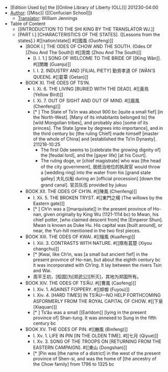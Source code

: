 - [Edition Used by] the [[Online Library of Liberty (OLL)]]
201230-04:00
- [Author]([[author]]): [[Misc]] ([[Confucian School]]) 
    - [Translator]([[translator]]): William Jennings
- Table of Content 
    - [[INTRODUCTION TO THE SHI KING BY THE TRANSLATOR WJ.]]
    - [PART I.] [CHARACTERISTICS OF THE STATES]. ([Lessons from the states].) #[[nation/state]] #[[國風 (Guofeng)]] 
        - [BOOK I.] THE ODES OF CHOW AND THE SOUTH. (Odes Of [Zhou And The South]) #[[周南 (Zhou And The South)]]
            - [I. I. 1.] SONG OF WELCOME TO THE BRIDE OF [[King Wăn]]. #[[關雎 (Guanju)]]
            - I. I. 2. INDUSTRY AND [FILIAL PIETY] 勤劳孝道 OF [WĂN’S QUEEN]. #[[葛覃 (Getan)]]
        - BOOK XI. THE ODES OF TS‘IN.
            - I. Xi. 6. THE LIVING [BURIED WITH THE DEAD]. #[[黃鳥 (Yellow Bird)]]
            - I. Xi. 7. OUT OF SIGHT AND OUT OF MIND. #[[晨風 (Chenfeng)]]
            - [* ] The State of Ts‘in was about 900 bc [quite a small fief] [in the North-West]. [Many of its inhabitants belonged to] the [wild Mongolian tribes], and probably also [some of its princes]. The State [grew by degrees into importance], and in the third century bc [the ruling Chief] made himself [master of the whole of China] and [established the Ts‘in Dynasty].
211218-10:25
                - The first Ode seems to [celebrate the growing dignity of] the [feudal lord], and the [gayer life] [at his Court].
                - The ruling doge, or [chief magistrate] who was [the head of the city government], 居统治地位的执政官 would throw a [wedding ring] into the water from his [grand state galley] 大礼仪船 during an [official procession] [down the grand canal]. 官员队伍 provided by jukuu
        - BOOK XII. THE ODES OF CH‘IN. #[[陳風 (Chenfeng)]]
            - I. Xii. 5. THE BROKEN TRYST. #[[東門之楊 (The willows by the Eastern gate)]]
            - [* ] Ch‘in was a [[marquisate]] in the present province of Ho-nan, given originally by King Wu (1121-1114 bc) to Mwan, his chief potter, [who claimed descent from] the [Emperor Shun]. Mwan is known as Duke Hu. His capital was [built around], or near, the Yun-hill mentioned in the two first pieces.
        - BOOK XIII. THE ODES OF KWAI. #[[檜風 (Kuaifeng)]]
            - I. Xiii. 3. CONTRASTS WITH NATURE. #[[隰有萇楚 (Xiyou changchu)]]
            - [* ]Kwai, like Ch‘in, was [a small but ancient fief] in the present province of Ho-nan, but about the eighth century bc it was incorporated with Ch‘ing. It lay between the rivers Tsin and Wai.
            - 周平王初，[桧国]为[郑武公][所灭]，其地为郑国所有。
        - BOOK XIV. THE ODES OF TS‘ÂU. #[[曹風 (Caofeng)]]
            - I. Xiv. 1. AGAINST FOPPERY. #[[蜉蝣 (Fuyou)]]
            - I. Xiv. 4. [HARD TIMES] IN TS‘ÂU—NO HELP FORTHCOMING ASFORMERLY FROM THE ROYAL CAPITAL OF CHOW. #[[下泉 (Xiaquan)]]
            - [* ] Ts‘âu was a small [[Earldom]] [lying in the present province of] Shan-tung. It was annexed to Sung in the fifth century bc
        - BOOK XV. THE ODES OF PIN. #[[豳風 (Binfeng)]]
            - I. Xv. 1. LIFE IN PIN [IN THE OLDEN TIME]. #[[七月 (Qiyue)]]
            - I. Xv. 3. SONG OF THE TROOPS ON [RETURNING FROM THE EASTERN CAMPAIGN]. #[[東山 (Dongshan)]]
            - [* ]Pin was [the name of a district] in the west of the present province of Shen-si, and was the home of [the ancestry of the Chow family] from 1796 to 1325 bc
